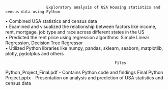                       Exploratory analysis of USA Housing statistics and census data using Python
                      
                      
•	Combined USA statistics and census data <br />
•	Examined and visualized the relationship between factors like income, rent, mortgage, job type and race across different states in the US <br />
•	Predicted the rent price using regression algorithms: Simple Linear Regression, Decision Tree Regressor <br />
•	Utilized Python libraries like numpy, pandas, sklearn, seaborn, matplotlib, plotly, pydotplus and others <br />

                                                    Files
Python_Project_Final.pdf - Contains Python code and findings
Final Python Project.pptx - Presentation on analysis and prediction of USA statistics and census data
